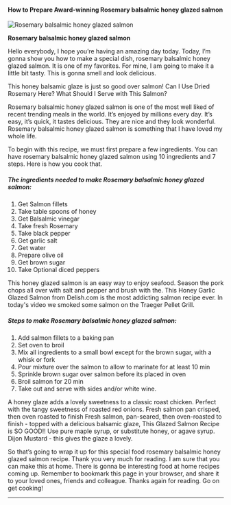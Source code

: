            

#### How to Prepare Award-winning Rosemary balsalmic honey glazed salmon

![Rosemary balsalmic honey glazed salmon](https://img-global.cpcdn.com/recipes/841f10322991a81b/751x532cq70/rosemary-balsalmic-honey-glazed-salmon-recipe-main-photo.jpg)

**Rosemary balsalmic honey glazed salmon**

Hello everybody, I hope you’re having an amazing day today. Today, I’m gonna show you how to make a special dish, rosemary balsalmic honey glazed salmon. It is one of my favorites. For mine, I am going to make it a little bit tasty. This is gonna smell and look delicious.

This honey balsamic glaze is just so good over salmon! Can I Use Dried Rosemary Here? What Should I Serve with This Salmon?

Rosemary balsalmic honey glazed salmon is one of the most well liked of recent trending meals in the world. It’s enjoyed by millions every day. It’s easy, it’s quick, it tastes delicious. They are nice and they look wonderful. Rosemary balsalmic honey glazed salmon is something that I have loved my whole life.

To begin with this recipe, we must first prepare a few ingredients. You can have rosemary balsalmic honey glazed salmon using 10 ingredients and 7 steps. Here is how you cook that.

##### The ingredients needed to make Rosemary balsalmic honey glazed salmon:

1.  Get Salmon fillets
2.  Take table spoons of honey
3.  Get Balsalmic vinegar
4.  Take fresh Rosemary
5.  Take black pepper
6.  Get garlic salt
7.  Get water
8.  Prepare olive oil
9.  Get brown sugar
10.  Take Optional diced peppers

This honey glazed salmon is an easy way to enjoy seafood. Season the pork chops all over with salt and pepper and brush with the. This Honey Garlic Glazed Salmon from Delish.com is the most addicting salmon recipe ever. In today's video we smoked some salmon on the Traeger Pellet Grill.

##### Steps to make Rosemary balsalmic honey glazed salmon:

1.  Add salmon fillets to a baking pan
2.  Set oven to broil
3.  Mix all ingredients to a small bowl except for the brown sugar, with a whisk or fork
4.  Pour mixture over the salmon to allow to marinate for at least 10 min
5.  Sprinkle brown sugar over salmon before its placed in oven
6.  Broil salmon for 20 min
7.  Take out and serve with sides and/or white wine.

A honey glaze adds a lovely sweetness to a classic roast chicken. Perfect with the tangy sweetness of roasted red onions. Fresh salmon pan crisped, then oven roasted to finish Fresh salmon, pan-seared, then oven-roasted to finish - topped with a delicious balsamic glaze, This Glazed Salmon Recipe is SO GOOD!! Use pure maple syrup, or substitute honey, or agave syrup. Dijon Mustard - this gives the glaze a lovely.

So that’s going to wrap it up for this special food rosemary balsalmic honey glazed salmon recipe. Thank you very much for reading. I am sure that you can make this at home. There is gonna be interesting food at home recipes coming up. Remember to bookmark this page in your browser, and share it to your loved ones, friends and colleague. Thanks again for reading. Go on get cooking!

* * *